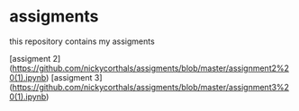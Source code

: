 # assigments
this repository contains my assigments

[assigment 2] (https://github.com/nickycorthals/assigments/blob/master/assignment2%20(1).ipynb)
[assigment 3] (https://github.com/nickycorthals/assigments/blob/master/assignment3%20(1).ipynb)
